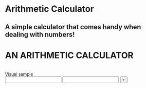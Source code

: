 # Arithmetic Calculator
## A simple calculator that comes handy when dealing with numbers!
 <h1>AN ARITHMETIC CALCULATOR</h1>
    <br>
    Visual sample
    <form id="firstForm">
      <input type="number" id="number1">
      <input type="number" id="number2">
      <button class="btn btn-primary" type="submit"> + </button>
    </form>